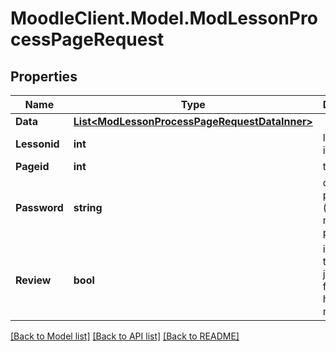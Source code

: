 # MoodleClient.Model.ModLessonProcessPageRequest

## Properties

Name | Type | Description | Notes
------------ | ------------- | ------------- | -------------
**Data** | [**List&lt;ModLessonProcessPageRequestDataInner&gt;**](ModLessonProcessPageRequestDataInner.md) |  | 
**Lessonid** | **int** | lesson instance id | 
**Pageid** | **int** | the page id | 
**Password** | **string** | optional password (the lesson may be protected) | [optional] [default to ""]
**Review** | **bool** | if we want to review just after finishing (1 hour margin) | [optional] [default to false]

[[Back to Model list]](../README.md#documentation-for-models) [[Back to API list]](../README.md#documentation-for-api-endpoints) [[Back to README]](../README.md)

